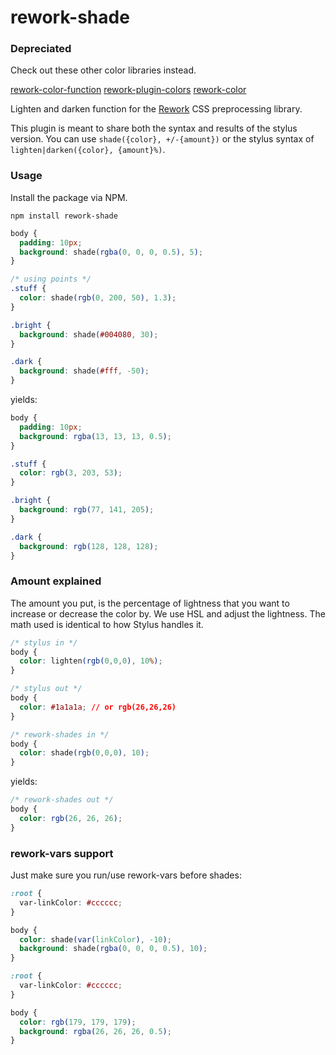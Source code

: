 rework-shade
================

### Depreciated

Check out these other color libraries instead.

[rework-color-function](https://github.com/ianstormtaylor/rework-color-function "rework-color-function")
[rework-plugin-colors](https://github.com/reworkcss/rework-plugin-colors/ "rework-plugin-colors")
[rework-color](https://github.com/kristoferjoseph/rework-color "rework-color")

Lighten and darken function for the [Rework](https://github.com/visionmedia/rework) CSS preprocessing library.

This plugin is meant to share both the syntax and results of the stylus version. You can use `shade({color}, +/-{amount})` or the stylus syntax of `lighten|darken({color}, {amount}%)`.

### Usage

Install the package via NPM.

```shell
npm install rework-shade
```

```css
body {
  padding: 10px;
  background: shade(rgba(0, 0, 0, 0.5), 5);
}

/* using points */
.stuff {
  color: shade(rgb(0, 200, 50), 1.3);
}

.bright {
  background: shade(#004080, 30);
}

.dark {
  background: shade(#fff, -50);
}
```

yields:

```css
body {
  padding: 10px;
  background: rgba(13, 13, 13, 0.5);
}

.stuff {
  color: rgb(3, 203, 53);
}

.bright {
  background: rgb(77, 141, 205);
}

.dark {
  background: rgb(128, 128, 128);
}
```

### Amount explained

The amount you put, is the percentage of lightness that you want to increase or
decrease the color by. We use HSL and adjust the lightness. The math used is identical to how Stylus handles it.


```css
/* stylus in */
body {
  color: lighten(rgb(0,0,0), 10%);
}
```

```css
/* stylus out */
body {
  color: #1a1a1a; // or rgb(26,26,26)
}
```

```css
/* rework-shades in */
body {
  color: shade(rgb(0,0,0), 10);
}
```

yields:

```css
/* rework-shades out */
body {
  color: rgb(26, 26, 26);
}
```

### rework-vars support

Just make sure you run/use rework-vars before shades:

```css
:root {
  var-linkColor: #cccccc;
}

body {
  color: shade(var(linkColor), -10);
  background: shade(rgba(0, 0, 0, 0.5), 10);
}
```

```css
:root {
  var-linkColor: #cccccc;
}

body {
  color: rgb(179, 179, 179);
  background: rgba(26, 26, 26, 0.5);
}
```
